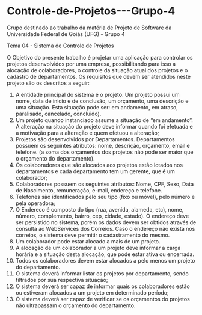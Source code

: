 # Controle-de-Projetos---Grupo-4
Grupo destinado ao trabalho da matéria de Projeto de Software da Universidade Federal de Goiás (UFG) - Grupo 4


Tema 04 - Sistema de Controle de Projetos

O Objetivo do presente trabalho é projetar uma aplicação para controlar os projetos desenvolvidos por uma empresa, possibilitando para isso a alocação de colaboradores, o controle da situação atual dos projetos e o cadastro de departamentos. Os requisitos que devem ser atendidos neste projeto são os descritos a seguir:


1. A entidade principal do sistema é o projeto. Um projeto possui um nome, data de inicio e de conclusão, um orçamento, uma descrição e uma situação. Esta situação pode ser: em andamento, em atraso, paralisado, cancelado, concluido). 
2. Um projeto quando instanciado assume a situação de “em andamento”. A alteração na situação do projeto deve informar quando foi efetuada e a motivação para a alteração e quem efetuou a alteração;
3. Projetos são desenvolvidos por Departamentos. Departamentos possuem os seguintes atributos: nome, descrição, orçamento, email e telefone. (a soma dos orçamentos dos projetos não pode ser maior que o orçamento do departamento).
4. Os colaboradores que são alocados aos projetos estão lotados nos departamentos e cada departamento tem um gerente, que é um colaborador;
5. Colaboradores possuem os seguintes atributos: Nome, CPF, Sexo, Data de Nascimento, remuneração, e-mail, endereço e telefone. 
1. Telefones são identificados pelo seu tipo (fixo ou móvel), pelo número e pela operadora;
2. O Endereco é composto do tipo (rua, avenida, alameda, etc), nome, número, complemento, bairro, cep, cidade, estado). O endereço deve ser persistido no sistema, porém os dados devem ser obtidos através de consulta ao WebServices dos Correios. Caso o endereço não exista nos correios, o sistema deve permitir o cadastramento do mesmo.
3. Um colaborador pode estar alocado a mais de um projeto.
4. A alocação de um colaborador a um projeto deve informar a carga horária e a situação desta alocação, que pode estar ativa ou encerrada.
5. Todos os colaboradores devem estar alocados a pelo menos um projeto do departamento.
6. O sistema deverá informar listar os projetos por departamento, sendo filtrados por sua respectiva situação;
7. O sistema deverá ser capaz de informar quais os colaboradores estão ou estiveram alocados a um projeto em determinado período;
8. O sistema deverá ser capaz de verificar se os orçamentos do projetos não ultrapassam o orçamento do departamento.
